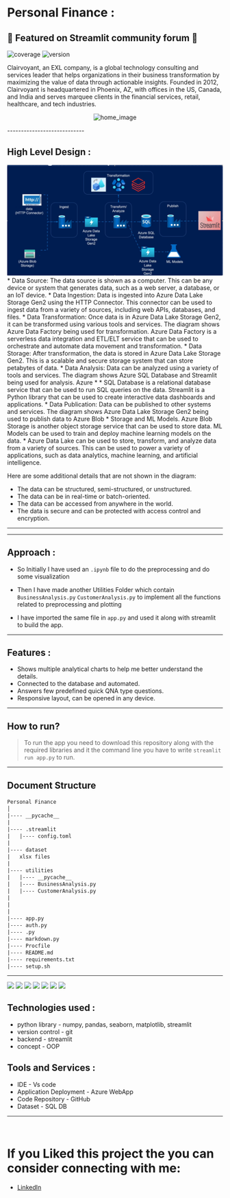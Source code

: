 # Personal Finance : 

## 🌟 Featured on Streamlit community forum 🌟
![coverage](https://img.shields.io/badge/coverage-100%25-green) 
![version](https://img.shields.io/badge/version-0.4.1-blue)
<!-- everything tested  -->

Clairvoyant, an EXL company, is a global technology consulting and services leader that helps organizations in their business transformation by maximizing the value of data through actionable insights. Founded in 2012, Clairvoyant is headquartered in Phoenix, AZ, with offices in the US, Canada, and India and serves marquee clients in the financial services, retail, healthcare, and tech industries.
<p align = 'center' >
    <img alt = 'home_image' src = 'results/result.gif'>
</p>
----------------------------

## High Level Design :
<img src="image.png">
* Data Source: The data source is shown as a computer. This can be any device or system that generates data, such as a web server, a database, or an IoT device.
* Data Ingestion: Data is ingested into Azure Data Lake Storage Gen2 using the HTTP Connector. This connector can be used to ingest data from a variety of sources, including web APIs, databases, and files.
* Data Transformation: Once data is in Azure Data Lake Storage Gen2, it can be transformed using various tools and services. The diagram shows Azure Data Factory being used for transformation. Azure Data Factory is a serverless data integration and ETL/ELT service that can be used to orchestrate and automate data movement and transformation.
* Data Storage: After transformation, the data is stored in Azure Data Lake Storage Gen2. This is a scalable and secure storage system that can store petabytes of data.
* Data Analysis: Data can be analyzed using a variety of tools and services. The diagram shows Azure SQL Database and Streamlit being used for analysis. Azure * * SQL Database is a relational database service that can be used to run SQL queries on the data. Streamlit is a Python library that can be used to create interactive data dashboards and applications.
* Data Publication: Data can be published to other systems and services. The diagram shows Azure Data Lake Storage Gen2 being used to publish data to Azure Blob * Storage and ML Models. Azure Blob Storage is another object storage service that can be used to store data. ML Models can be used to train and deploy machine learning models on the data.
* Azure Data Lake can be used to store, transform, and analyze data from a variety of sources. This can be used to power a variety of applications, such as data analytics, machine learning, and artificial intelligence.

Here are some additional details that are not shown in the diagram:
* The data can be structured, semi-structured, or unstructured.
* The data can be in real-time or batch-oriented.
* The data can be accessed from anywhere in the world.
* The data is secure and can be protected with access control and encryption.

------------------------------

----------------------------

## Approach : 

* So Initially I have used an <code>.ipynb</code> file to do the preprocessing and do some visualization

* Then I have made another Utilities Folder which contain <code>BusinessAnalysis.py</code> <code>CustomerAnalysis.py</code> to implement all the functions related to preprocessing and plotting

* I have imported the same file in <code>app.py</code> and used it along with streamlit to build the app.

------------------------------

## Features : 

* Shows multiple analytical charts to help me better understand the details.
* Connected to the database and automated. 
* Answers few predefined quick QNA type questions. 
* Responsive layout, can be opened in any device. 
------------------------------

## How to run? 

> To run the app you need to download this repository along with the required libraries and it the command line you have to write <code>streamlit run app.py</code> to run. 
------------------------------- 

## Document Structure 

```
Personal Finance 
│
|---- __pycache__
|
|---- .streamlit
|   |---- config.toml
|
|---- dataset 
|   xlsx files
|
|---- utilities
|   |---- __pycache__
|   |---- BusinessAnalysis.py
|   |---- CustomerAnalysis.py
|   
|
|
|---- app.py
|---- auth.py
|---- .py
|---- markdown.py
|---- Procfile 
|---- README.md
|---- requirements.txt
|---- setup.sh

```
---------------------
<p align="left">
    <img src="https://img.shields.io/badge/python%20-%2314354C.svg?&style=for-the-badge&logo=python&logoColor=white"/>
    <img src="https://img.shields.io/badge/pandas-%23150458.svg?style=for-the-badge&logo=pandas&logoColor=white">
    <img src="https://img.shields.io/badge/numpy-%23F7931E.svg?style=for-the-badge&logo=numpy&logoColor=white">
    <img src="https://img.shields.io/badge/streamlit-%23F05033.svg?style=for-the-badge&logo=streamlit&logoColor=white">
    <img src="https://img.shields.io/badge/plotly-%037FFC.svg?style=for-the-badge&logo=plotly&logoColor=white">
    <img src="https://img.shields.io/badge/vscode-%23190458.svg?style=for-the-badge&logo=visualstudio&logoColor=white">
    <img src="https://img.shields.io/badge/Azure-0078D4?style=for-the-badge&logo=microsoft-azure&logoColor=white">
</p>

## Technologies used : 

* python library - numpy, pandas, seaborn, matplotlib, streamlit
* version control - git 
* backend - streamlit
* concept - OOP

## Tools and Services : 
* IDE - Vs code 
* Application Deployment - Azure WebApp
* Code Repository - GitHub
* Dataset - SQL DB


-----------------------
<br>

# If you Liked this project the you can consider connecting with me:
* [LinkedIn](https://www.linkedin.com/in/shreyans-bardia/) 
